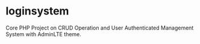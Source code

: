 ﻿# loginsystem
Core PHP Project on CRUD Operation and User Authenticated Management System with AdminLTE theme.

